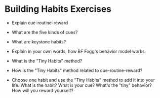 # Building Habits Exercises

* Explain cue-routine-reward

* What are the five kinds of cues? 

* What are keystone habits? 

* Explain in your own words, how BF Fogg's behavior model works.  

* What is the "Tiny Habits" method? 

* How is the "Tiny Habits" method related to cue-routine-reward? 

* Choose one habit and use the "Tiny Habits" method to add it into your life.  What is the habit?  What is your cue?  What's the "tiny" behavior?  How will you reward yourself?  

